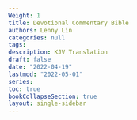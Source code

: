 ```yaml
---
Weight: 1
title: Devotional Commentary Bible 
authors: Lenny Lin
categories: null
tags: 
description: KJV Translation
draft: false
date: "2022-04-19"
lastmod: "2022-05-01"
series:
toc: true
bookCollapseSection: true
layout: single-sidebar
---
```






